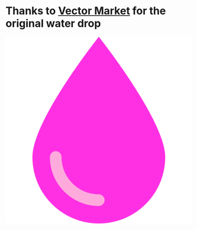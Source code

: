 # Thanks to [Vector Market](https://www.flaticon.com/authors/vectors-market) for the original water drop

![test](icon.svg)